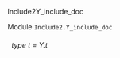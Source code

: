 Include2Y_include_doc

 Module `Include2.Y_include_doc`
<a id="type-t"></a>
###### &nbsp; type t = Y.t

